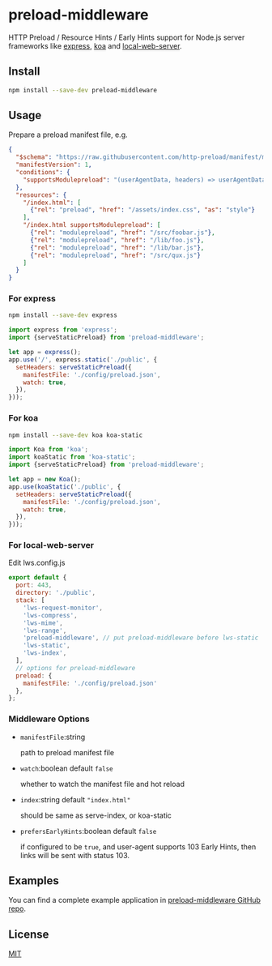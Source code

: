 # preload-middleware

HTTP Preload / Resource Hints / Early Hints support for Node.js server frameworks like [express](https://npmjs.com/package/express), [koa](https://www.npmjs.com/package/koa) and [local-web-server](https://www.npmjs.com/package/local-web-server).

## Install

```sh
npm install --save-dev preload-middleware
```

## Usage

Prepare a preload manifest file, e.g.

```json
{
  "$schema": "https://raw.githubusercontent.com/http-preload/manifest/master/preload-v1.schema.json",
  "manifestVersion": 1,
  "conditions": {
    "supportsModulepreload": "(userAgentData, headers) => userAgentData.brands.some((e)=>e.brand==='Chromium'&&parseInt(e.version)>=66)"
  },
  "resources": {
    "/index.html": [
      {"rel": "preload", "href": "/assets/index.css", "as": "style"}
    ],
    "/index.html supportsModulepreload": [
      {"rel": "modulepreload", "href": "/src/foobar.js"},
      {"rel": "modulepreload", "href": "/lib/foo.js"},
      {"rel": "modulepreload", "href": "/lib/bar.js"},
      {"rel": "modulepreload", "href": "/src/qux.js"}
    ]
  }
}
```

### For express

```sh
npm install --save-dev express
```

```js
import express from 'express';
import {serveStaticPreload} from 'preload-middleware';

let app = express();
app.use('/', express.static('./public', {
  setHeaders: serveStaticPreload({
    manifestFile: './config/preload.json',
    watch: true,
  }),
}));
```

### For koa

```sh
npm install --save-dev koa koa-static
```

```js
import Koa from 'koa';
import koaStatic from 'koa-static';
import {serveStaticPreload} from 'preload-middleware';

let app = new Koa();
app.use(koaStatic('./public', {
  setHeaders: serveStaticPreload({
    manifestFile: './config/preload.json',
    watch: true,
  }),
}));
```

### For local-web-server

Edit lws.config.js

```js
export default {
  port: 443,
  directory: './public',
  stack: [
    'lws-request-monitor',
    'lws-compress',
    'lws-mime',
    'lws-range',
    'preload-middleware', // put preload-middleware before lws-static
    'lws-static',
    'lws-index',
  ],
  // options for preload-middleware
  preload: {
    manifestFile: './config/preload.json'
  },
};

```

### Middleware Options

+ `manifestFile`:string

  path to preload manifest file

+ `watch`:boolean default `false`

  whether to watch the manifest file and hot reload

+ `index`:string default `"index.html"`

  should be same as serve-index, or koa-static

+ `prefersEarlyHints`:boolean default `false`

  if configured to be `true`, and user-agent supports 103 Early Hints, then links will be sent with status 103.



## Examples

You can find a complete example application in [preload-middleware GitHub repo](https://github.com/http-preload/preload-middleware).



## License

[MIT](./LICENSE)
